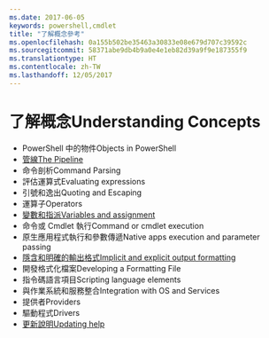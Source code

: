 ```yaml
---
ms.date: 2017-06-05
keywords: powershell,cmdlet
title: "了解概念參考"
ms.openlocfilehash: 0a155b502be35463a30833e08e679d707c39592c
ms.sourcegitcommit: 58371abe9db4b9a0e4e1eb82d39a9f9e187355f9
ms.translationtype: HT
ms.contentlocale: zh-TW
ms.lasthandoff: 12/05/2017
---
```

# <a name="understanding-concepts"></a><span data-ttu-id="36720-103">了解概念</span><span class="sxs-lookup"><span data-stu-id="36720-103">Understanding Concepts</span></span>

*  <span data-ttu-id="36720-104">PowerShell 中的物件</span><span class="sxs-lookup"><span data-stu-id="36720-104">Objects in PowerShell</span></span>  
*  [<span data-ttu-id="36720-105">管線</span><span class="sxs-lookup"><span data-stu-id="36720-105">The Pipeline</span></span>](./fundamental/understanding-the-windows-powershell-pipeline.md)
*  <span data-ttu-id="36720-106">命令剖析</span><span class="sxs-lookup"><span data-stu-id="36720-106">Command Parsing</span></span>
*  <span data-ttu-id="36720-107">評估運算式</span><span class="sxs-lookup"><span data-stu-id="36720-107">Evaluating expressions</span></span>
*  <span data-ttu-id="36720-108">引號和逸出</span><span class="sxs-lookup"><span data-stu-id="36720-108">Quoting and Escaping</span></span>
*  <span data-ttu-id="36720-109">運算子</span><span class="sxs-lookup"><span data-stu-id="36720-109">Operators</span></span>
*  [<span data-ttu-id="36720-110">變數和指派</span><span class="sxs-lookup"><span data-stu-id="36720-110">Variables and assignment</span></span>](./fundamental/using-variables-to-store-objects.md)
*  <span data-ttu-id="36720-111">命令或 Cmdlet 執行</span><span class="sxs-lookup"><span data-stu-id="36720-111">Command or cmdlet execution</span></span>
*  <span data-ttu-id="36720-112">原生應用程式執行和參數傳遞</span><span class="sxs-lookup"><span data-stu-id="36720-112">Native apps execution and parameter passing</span></span>
*  [<span data-ttu-id="36720-113">隱含和明確的輸出格式</span><span class="sxs-lookup"><span data-stu-id="36720-113">Implicit and explicit output formatting</span></span>](./cookbooks/using-format-commands-to-change-output-view.md)
*  <span data-ttu-id="36720-114">開發格式化檔案</span><span class="sxs-lookup"><span data-stu-id="36720-114">Developing a Formatting File</span></span>
*  <span data-ttu-id="36720-115">指令碼語言項目</span><span class="sxs-lookup"><span data-stu-id="36720-115">Scripting language elements</span></span>
*  <span data-ttu-id="36720-116">與作業系統和服務整合</span><span class="sxs-lookup"><span data-stu-id="36720-116">Integration with OS and Services</span></span>
*  <span data-ttu-id="36720-117">提供者</span><span class="sxs-lookup"><span data-stu-id="36720-117">Providers</span></span>
*  <span data-ttu-id="36720-118">驅動程式</span><span class="sxs-lookup"><span data-stu-id="36720-118">Drivers</span></span>
*  [<span data-ttu-id="36720-119">更新說明</span><span class="sxs-lookup"><span data-stu-id="36720-119">Updating help</span></span>](/powershell/module/Microsoft.PowerShell.Core/Update-Help)

